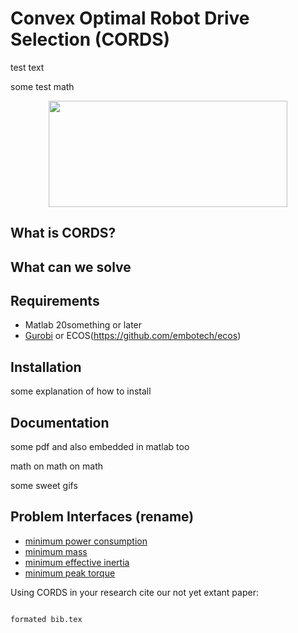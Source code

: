 # Convex Optimal Robot Drive Selection (CORDS)

test text 

some test math 


<p align="center"><img src="/tex/a5943ab9dcefae7198eedda5b7fc1652.svg?invert_in_darkmode&sanitize=true" align=middle width=381.76163025pt height=169.91244104999998pt/></p>



## What is CORDS? 

## What can we solve 

## Requirements

* Matlab 20something or later
* [Gurobi](https://www.gurobi.com/academia/academic-program-and-licenses/) or ECOS(https://github.com/embotech/ecos)


## Installation

some explanation of how to install 


## Documentation 

some pdf and also embedded in matlab too 



math on math on math 

some sweet gifs 

## Problem Interfaces  (rename)
* [minimum power consumption](min_power_consumption.m)
* [minimum mass](min_mass.m)
* [minimum effective inertia](min_effective_inertia.m)
* [minimum peak torque](min_peak_torque.m)



Using CORDS in your research cite our not yet extant paper: 
```

formated bib.tex


```